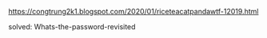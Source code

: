 https://congtrung2k1.blogspot.com/2020/01/riceteacatpandawtf-12019.html

solved: Whats-the-password-revisited
